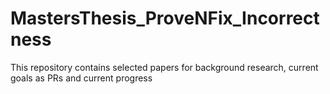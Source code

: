 # MastersThesis_ProveNFix_Incorrectness
This repository contains selected papers for background research, current goals as PRs and current progress
